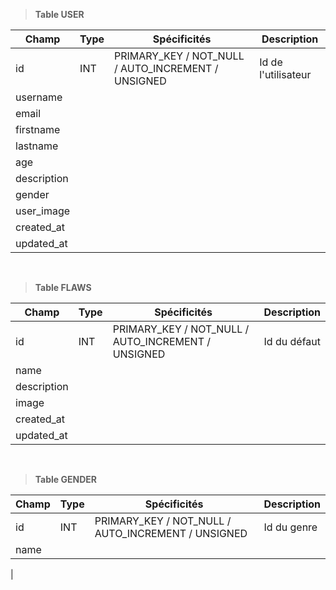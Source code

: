 
>**Table USER**

| Champ | Type | Spécificités | Description |
|-|-|-|-|
|id|INT| PRIMARY_KEY / NOT_NULL / AUTO_INCREMENT / UNSIGNED| Id de l'utilisateur|
|username|
|email|
|firstname|
|lastname|
|age|
|description|
|gender|
|user_image|
|created_at|
|updated_at|
<br/>

>**Table FLAWS**

| Champ | Type | Spécificités | Description |
|-|-|-|-|
|id|INT| PRIMARY_KEY / NOT_NULL / AUTO_INCREMENT / UNSIGNED| Id du défaut|
|name|
|description|
|image|
|created_at|
|updated_at|

<br/>

>**Table GENDER** 

| Champ | Type | Spécificités | Description |
|-|-|-|-|
|id|INT| PRIMARY_KEY / NOT_NULL / AUTO_INCREMENT / UNSIGNED| Id du genre|
|name|
|
